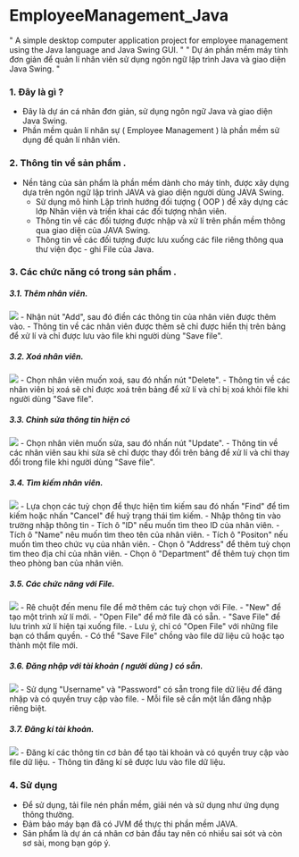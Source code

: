 # EmployeeManagement_Java

" A simple desktop computer application project for employee management using the Java language and Java Swing GUI. "
" Dự án phần mềm máy tính đơn giản để quản lí nhân viên sử dụng ngôn ngữ lập trình Java và giao diện Java Swing. " 

### 1. Đây là gì ?

- Đây là dự án cá nhân đơn giản, sử dụng ngôn ngữ Java và giao diện Java Swing.
- Phần mềm quản lí nhân sự ( Employee Management ) là phần mềm sử dụng để quản lí nhân viên.

### 2. Thông tin về sản phẩm .

- Nền tảng của sản phẩm là phần mềm dành cho máy tính, được xây dựng dựa trên ngôn ngữ lập trình JAVA và giao diện người dùng JAVA Swing.
    - Sử dụng mô hình Lập trình hướng đối tượng ( OOP ) để xây dựng các lớp Nhân viên và triển khai các đối tượng nhân viên.
    - Thông tin về các đối tượng được nhập và xử lí trên phần mềm thông qua giao diện của JAVA Swing.
    - Thông tin về các đối tượng được lưu xuống các file riêng thông qua thư viện đọc - ghi File của Java.

### 3. Các chức năng có trong sản phẩm .

##### 3.1. Thêm nhân viên.

<img src="https://imgur.com/utpLcr0">
- Nhận nút "Add", sau đó điền các thông tin của nhân viên được thêm vào.
- Thông tin về các nhân viên được thêm sẽ chỉ được hiển thị trên bảng để xử lí và chỉ được lưu vào file khi người dùng "Save file".

##### 3.2. Xoá nhân viên.

<img src="https://imgur.com/RnMUHk8">
- Chọn nhân viên muốn xoá, sau đó nhấn nút "Delete".
- Thông tin về các nhân viên bị xoá sẽ chỉ được xoá trên bảng để xử lí và chỉ bị xoá khỏi file khi người dùng "Save file".

##### 3.3. Chỉnh sửa thông tin hiện có

<img src="https://imgur.com/FUfhWF7">
- Chọn nhân viên muốn sửa, sau đó nhấn nút "Update".
- Thông tin về các nhân viên sau khi sửa sẽ chỉ được thay đổi trên bảng để xử lí và chỉ thay đổi trong file khi người dùng "Save file".

##### 3.4. Tìm kiếm nhân viên.

<img src="https://imgur.com/61kHEqf">
- Lựa chọn các tuỳ chọn để thực hiện tìm kiếm sau đó nhấn "Find" để tìm kiếm hoặc nhấn "Cancel" để huỷ trạng thái tìm kiếm.
  - Nhập thông tin vào trường nhập thông tin
    - Tích ô "ID" nếu muốn tìm theo ID của nhân viên.
    - Tích ô "Name" nêu muốn tìm theo tên của nhân viên.
    - Tích ô "Positon" nếu muốn tìm theo chức vụ của nhân viên.
  - Chọn ô "Address" để thêm tuỳ chọn tìm theo địa chỉ của nhân viên.
  - Chọn ô "Department" để thêm tuỳ chọn tìm theo phòng ban của nhân viên.
  
##### 3.5. Các chức năng với File.

<img src="https://imgur.com/eMYB1Ge">
- Rê chuột đến menu file để mở thêm các tuỳ chọn với File.
  - "New" để tạo một trình xử lí mới.
  - "Open File" để mở file đã có sẵn.
  - "Save File" để lưu trình xử lí hiện tại xuống file.
- Lưu ý, chỉ có "Open File" với những file bạn có thẩm quyền.
- Có thể "Save File" chồng vào file dữ liệu cũ hoặc tạo thành một file mới.

##### 3.6. Đăng nhập với tài khoản ( người dùng ) có sẵn.

<img src="https://imgur.com/aEm6OzC">
- Sử dụng "Username" và "Password" có sẵn trong file dữ liệu để đăng nhập và có quyền truy cập vào file.
- Mỗi file sẽ cần một lần đăng nhập riêng biệt.

##### 3.7. Đăng kí tài khoản.

<img src="https://imgur.com/CnTtMn2">
- Đăng kí các thông tin cơ bản để tạo tài khoản và có quyền truy cập vào file dữ liệu.
- Thông tin đăng kí sẽ được lưu vào file dữ liệu.

### 4. Sử dụng

- Để sử dụng, tải file nén phần mềm, giải nén và sử dụng như ứng dụng thông thường.
- Đảm bảo máy bạn đã có JVM để thực thi phần mềm JAVA.
- Sản phẩm là dự án cá nhân cơ bản đầu tay nên có nhiều sai sót và còn sơ sài, mong bạn góp ý.
